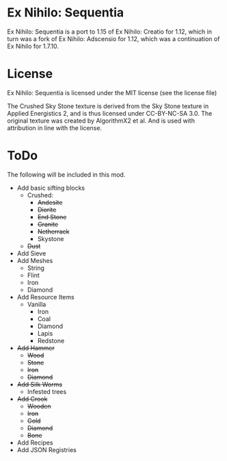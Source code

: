 # Ex Nihilo: Sequentia
Ex Nihilo: Sequentia is a port to 1.15 of Ex Nihilo: Creatio for 1.12, which in turn was a fork of Ex Nihilo: Adscensio for 1.12, which was a continuation of Ex Nihilo for 1.7.10.

# License
Ex Nihilo: Sequentia is licensed under the MIT license (see the license file)

The Crushed Sky Stone texture is derived from the Sky Stone texture in Applied Energistics 2, and is thus licensed under CC-BY-NC-SA 3.0. The original texture was created by AlgorithmX2 et al. And is used with attribution in line with the license.

# ToDo
The following will be included in this mod.
- Add basic sifting blocks
  - Crushed:
    - ~~Andesite~~
    - ~~Diorite~~
    - ~~End Stone~~
    - ~~Granite~~
    - ~~Netherrack~~
    - Skystone
  - ~~Dust~~
- Add Sieve
- Add Meshes
  - String
  - Flint
  - Iron
  - Diamond
- Add Resource Items
  - Vanilla
    - Iron
    - Coal
    - Diamond
    - Lapis
    - Redstone
- ~~Add Hammer~~
  - ~~Wood~~
  - ~~Stone~~
  - ~~Iron~~
  - ~~Diamond~~
- ~~Add Silk Worms~~
  - Infested trees
- ~~Add Crook~~
  - ~~Wooden~~
  - ~~Iron~~
  - ~~Gold~~
  - ~~Diamond~~
  - ~~Bone~~
- Add Recipes
- Add JSON Registries

